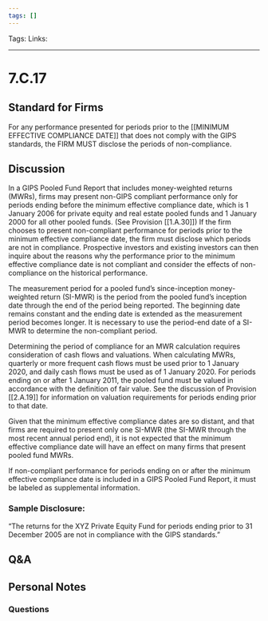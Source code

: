 ```yaml
---
tags: []
---
```

Tags:
Links: 
___
# 7.C.17
## Standard for Firms
For any performance presented for periods prior to the [[MINIMUM EFFECTIVE COMPLIANCE DATE]] that does not comply with the GIPS standards, the FIRM MUST disclose the periods of non-compliance.
## Discussion
In a GIPS Pooled Fund Report that includes money-weighted returns (MWRs), firms may present non-GIPS compliant performance only for periods ending before the minimum effective compliance date, which is 1 January 2006 for private equity and real estate pooled funds and 1 January 2000 for all other pooled funds. (See Provision [[1.A.30]]) If the firm chooses to present non-compliant performance for periods prior to the minimum effective compliance date, the firm must disclose which periods are not in compliance. Prospective investors and existing investors can then inquire about the reasons why the performance prior to the minimum effective compliance date is not compliant and consider the effects of non-compliance on the historical performance.

The measurement period for a pooled fund’s since-inception money-weighted return (SI-MWR) is the period from the pooled fund’s inception date through the end of the period being reported. The beginning date remains constant and the ending date is extended as the measurement period becomes longer. It is necessary to use the period-end date of a SI-MWR to determine the non-compliant period.

Determining the period of compliance for an MWR calculation requires consideration of cash flows and valuations. When calculating MWRs, quarterly or more frequent cash flows must be used prior to 1 January 2020, and daily cash flows must be used as of 1 January 2020. For periods ending on or after 1 January 2011, the pooled fund must be valued in accordance with the definition of fair value. See the discussion of Provision [[2.A.19]] for information on valuation requirements for periods ending prior to that date.

Given that the minimum effective compliance dates are so distant, and that firms are required to present only one SI-MWR (the SI-MWR through the most recent annual period end), it is not expected that the minimum effective compliance date will have an effect on many firms that present pooled fund MWRs.

If non-compliant performance for periods ending on or after the minimum effective compliance date is included in a GIPS Pooled Fund Report, it must be labeled as supplemental information.
### Sample Disclosure:
“The returns for the XYZ Private Equity Fund for periods ending prior to 31 December 2005 are not in compliance with the GIPS standards.”
## Q&A

## Personal Notes

### Questions